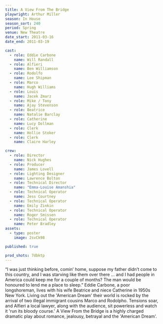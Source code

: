 ```yaml
---
title: A View From The Bridge
playwright: Arthur Miller
season: In House
season_sort: 240
period: Spring
venue: New Theatre
date_start: 2011-03-16
date_end: 2011-03-19

cast:
  - role: Eddie Carbone
    name: Will Randall
  - role: Alfieri
    name: Ben Williamson
  - role: Rodolfo
    name: Lee Shipman
  - role: Marco
    name: Hugh Williams
  - role: Louis
    name: Jacek Zmarz
  - role: Mike / Tony
    name: Ajay Stevenson
  - role: Beatrice
    name: Natalie Barclay
  - role: Catherine
    name: Lucy Dollman
  - role: Clerk
    name: Hollie Stoker
  - role: Clerk
    name: Claire Harley

crew:
  - role: Director
    name: Nick Hughes
  - role: Producer
    name: James Lovell
  - role: Lighting Designer
    name: Lawrence Bolton
  - role: Technical Director
    name: "Emma-Louise Amanshia"
  - role: Technical Operator
    name: Jess Courtney
  - role: Technical Operator
    name: Emily Zinkin
  - role: Technical Operator
    name: Roger Smissen
  - role: Technical Operator
    name: Peter Bradley
assets:
  - type: poster
    image: 2svCk98

published: true

prod_shots: 7dbktp
---
```


“I was just thinking before, comin’ home, suppose my father didn’t come to this country, and I was starving like them over there … and I had people in America could keep me for a couple of months? The man would be honoured to lend me a place to sleep.”
Eddie Carbone, a poor longshoreman, lives with his wife Beatrice and niece Catherine in 1950s New York. Living out the 'American Dream' their world is rocked by the arrival of two illegal immigrant cousins Marco and Rodolpho. Tensions soar, and Alfieri a local lawyer, along with the audience, sit powerless and watch it 'run its bloody course.'
A View From the Bridge is a highly charged dramatic play about romance, jealousy, betrayal and the 'American Dream'.
